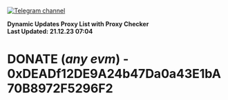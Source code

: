 [![Telegram channel](https://img.shields.io/endpoint?url=https://runkit.io/damiankrawczyk/telegram-badge/branches/master?url=https://t.me/n4z4v0d)](https://t.me/n4z4v0d) 

**Dynamic Updates Proxy List with Proxy Checker**  
**Last Updated: 21.12.23 07:04**

# DONATE (_any evm_) - 0xDEADf12DE9A24b47Da0a43E1bA70B8972F5296F2

